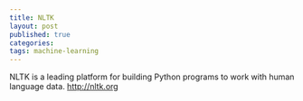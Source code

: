 ```yaml
---
title: NLTK
layout: post
published: true
categories: 
tags: machine-learning
---
```


NLTK is a leading platform for building Python programs to work with human language data. http://nltk.org
